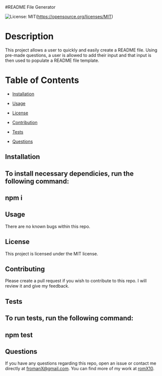 
#README File Generator

![License: MIT](https://img.shields.io/badge/License-MIT-yellow.svg)(https://opensource.org/licenses/MIT)

# Description

This project allows a user to quickly and easily create a README file. Using pre-made questions, a user is allowed to add their input and that input is then used to populate a README file template.

# Table of Contents

*   [Installation](#Installation)

*   [Usage](#Usage)

*   [License](#License)

*   [Contribution](#Contribution)

*   [Tests](#Tests)

*   [Questions](#Questions)

## Installation

To install necessary dependicies, run the following command:
-------
npm i
-------

## Usage

There are no known bugs within this repo.

## License

This project is licensed under the MIT license.

## Contributing

Please create a pull request if you wish to contribute to this repo. I will review it and give my feedback.

## Tests

To run tests, run the following command:
------
npm test
------

## Questions

If you have any questions regarding this repo, open an issue or contact me directly at fromanX@gmail.com. You can find more of my work at [romX10](https://github.com/romX10).
